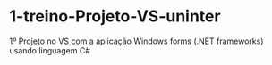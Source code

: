 # 1-treino-Projeto-VS-uninter
1º Projeto no VS com a aplicação Windows forms (.NET frameworks) usando linguagem C#
